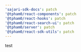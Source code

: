 ```yaml
---
'sajari-sdk-docs': patch
'@tpham0/react-components': patch
'@tpham0/react-hooks': patch
'@tpham0/react-search-ui': patch
'@tpham0/server': patch
'@tpham0/react-sdk-utils': patch
---
```


test
